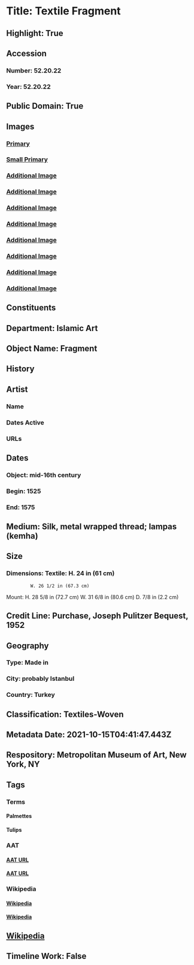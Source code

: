 # Title: Textile Fragment
## Highlight: True
## Accession
### Number: 52.20.22
### Year: 52.20.22
## Public Domain: True
## Images
### [Primary](https://images.metmuseum.org/CRDImages/is/original/DP230058.jpg)
### [Small Primary](https://images.metmuseum.org/CRDImages/is/web-large/DP230058.jpg)
### [Additional Image](https://images.metmuseum.org/CRDImages/is/original/wb-52.20.22.JPG)
### [Additional Image](https://images.metmuseum.org/CRDImages/is/original/wb-52.20.22b.JPG)
### [Additional Image](https://images.metmuseum.org/CRDImages/is/original/wb-52.20.22c.JPG)
### [Additional Image](https://images.metmuseum.org/CRDImages/is/original/wb-52.20.22d.JPG)
### [Additional Image](https://images.metmuseum.org/CRDImages/is/original/SC91061.jpg)
### [Additional Image](https://images.metmuseum.org/CRDImages/is/original/sf52-20-22a.jpg)
### [Additional Image](https://images.metmuseum.org/CRDImages/is/original/RT194.jpg)
### [Additional Image](https://images.metmuseum.org/CRDImages/is/original/152055.jpg)
## Constituents
## Department: Islamic Art
## Object Name: Fragment
## History
## Artist
### Name
### Dates Active
### URLs
## Dates
### Object: mid-16th century
### Begin: 1525
### End: 1575
## Medium: Silk, metal wrapped thread; lampas (kemha)
## Size
### Dimensions: Textile: H. 24 in (61 cm)
             W. 26 1/2 in (67.3 cm)
Mount: H. 28 5/8 in (72.7 cm)
             W. 31 6/8 in (80.6 cm)
             D. 7/8 in (2.2 cm)
## Credit Line: Purchase, Joseph Pulitzer Bequest, 1952
## Geography
### Type: Made in
### City: probably Istanbul
### Country: Turkey
## Classification: Textiles-Woven
## Metadata Date: 2021-10-15T04:41:47.443Z
## Respository: Metropolitan Museum of Art, New York, NY
## Tags
### Terms
#### Palmettes
#### Tulips
### AAT
#### [AAT URL](http://vocab.getty.edu/page/aat/300009995)
#### [AAT URL](http://vocab.getty.edu/page/aat/300379705)
### Wikipedia
#### [Wikipedia]()
#### [Wikipedia]()
## [Wikipedia](https://www.wikidata.org/wiki/Q29385134)
## Timeline Work: False